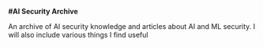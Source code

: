 **#AI Security Archive**

An archive of AI security knowledge and articles about AI and ML security. I will also include various things I find useful 
